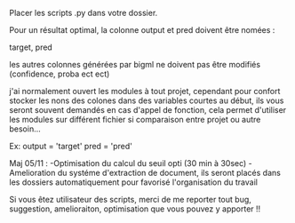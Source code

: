 Placer les scripts .py dans votre dossier.

Pour un résultat optimal, la colonne output et pred doivent être nomées :

target, pred

les autres colonnes générées par bigml ne doivent pas être modifiés (confidence, proba ect ect)

j'ai normalement ouvert les modules à tout projet, cependant pour confort stocker les nons des colones dans des
variables courtes au début, ils vous seront souvent demandés en cas d'appel de fonction, cela permet d'utiliser les
modules sur différent fichier si comparaison entre projet ou autre besoin... 

Ex: 
    output = 'target'
    pred = 'pred'

Maj 05/11 :
    -Optimisation du calcul du seuil opti (30 min à 30sec)
    -Amelioration du systéme d'extraction de document, ils seront placés dans les dossiers
     automatiquement pour favorisé l'organisation du travail

Si vous êtez utilisateur des scripts, merci de me reporter tout bug, suggestion, amelioraiton, optimisation que vous pouvez y apporter !!

 